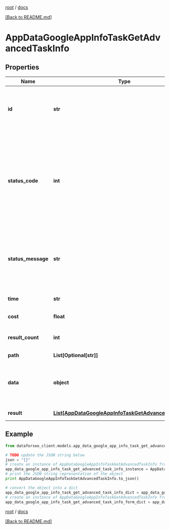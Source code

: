 [root](./../ "root") / [docs](./ "docs")

[[Back to README.md]](./../README.md "[Back to README.md]")

# AppDataGoogleAppInfoTaskGetAdvancedTaskInfo

## Properties

Name | Type | Description | Notes
------------ | ------------- | ------------- | -------------
**id** | **str** | task identifier unique task identifier in our system in the UUID format | [optional]
**status_code** | **int** | status code of the task generated by DataForSEO, can be within the following range: 10000-60000 you can find the full list of the response codes here | [optional]
**status_message** | **str** | informational message of the task you can find the full list of general informational messages here | [optional]
**time** | **str** | execution time, seconds | [optional]
**cost** | **float** | total tasks cost, USD | [optional]
**result_count** | **int** | number of elements in the result array | [optional]
**path** | **List[Optional[str]]** | URL path | [optional]
**data** | **object** | contains the same parameters that you specified in the POST request | [optional]
**result** | [**List[AppDataGoogleAppInfoTaskGetAdvancedResultInfo]**](AppDataGoogleAppInfoTaskGetAdvancedResultInfo.md) | array of results | [optional]

## Example

```python
from dataforseo_client.models.app_data_google_app_info_task_get_advanced_task_info import AppDataGoogleAppInfoTaskGetAdvancedTaskInfo

# TODO update the JSON string below
json = "{}"
# create an instance of AppDataGoogleAppInfoTaskGetAdvancedTaskInfo from a JSON string
app_data_google_app_info_task_get_advanced_task_info_instance = AppDataGoogleAppInfoTaskGetAdvancedTaskInfo.from_json(json)
# print the JSON string representation of the object
print AppDataGoogleAppInfoTaskGetAdvancedTaskInfo.to_json()

# convert the object into a dict
app_data_google_app_info_task_get_advanced_task_info_dict = app_data_google_app_info_task_get_advanced_task_info_instance.to_dict()
# create an instance of AppDataGoogleAppInfoTaskGetAdvancedTaskInfo from a dict
app_data_google_app_info_task_get_advanced_task_info_form_dict = app_data_google_app_info_task_get_advanced_task_info.from_dict(app_data_google_app_info_task_get_advanced_task_info_dict)
```

  

[root](./../ "root") / [docs](./ "docs")

[[Back to README.md]](./../README.md "[Back to README.md]")